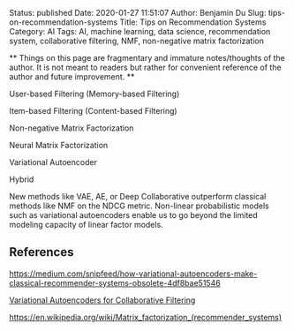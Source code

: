 Status: published
Date: 2020-01-27 11:51:07
Author: Benjamin Du
Slug: tips-on-recommendation-systems
Title: Tips on Recommendation Systems
Category: AI
Tags: AI, machine learning, data science, recommendation system, collaborative filtering, NMF, non-negative matrix factorization

**
Things on this page are fragmentary and immature notes/thoughts of the author.
It is not meant to readers but rather for convenient reference of the author and future improvement.
**

User-based Filtering (Memory-based Filtering)

Item-based Filtering (Content-based Filtering)

Non-negative Matrix Factorization

Neural Matrix Factorization

Variational Autoencoder

Hybrid


New methods like VAE, AE, or Deep Collaborative outperform classical methods like NMF on the NDCG metric. Non-linear probabilistic models such as variational autoencoders enable us to go beyond the limited modeling capacity of linear factor models.


## References

https://medium.com/snipfeed/how-variational-autoencoders-make-classical-recommender-systems-obsolete-4df8bae51546

[Variational Autoencoders for Collaborative Filtering](https://arxiv.org/pdf/1802.05814.pdf)

https://en.wikipedia.org/wiki/Matrix_factorization_(recommender_systems)
